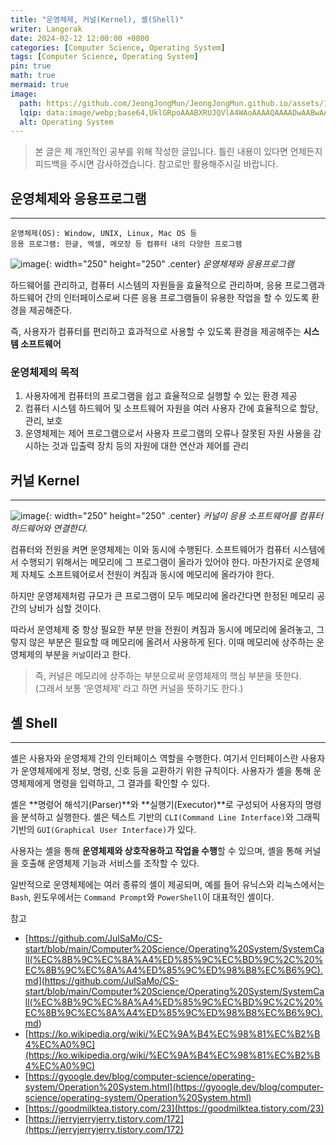 ```yaml
---
title: "운영체제, 커널(Kernel), 셸(Shell)"
writer: Langerak
date: 2024-02-12 12:00:00 +0800
categories: [Computer Science, Operating System]
tags: [Computer Science, Operating System]
pin: true
math: true
mermaid: true
image:
  path: https://github.com/JeongJongMun/JeongJongMun.github.io/assets/101979073/2ccedd3a-2fce-4108-b88b-d5694e98d719
  lqip: data:image/webp;base64,UklGRpoAAABXRUJQVlA4WAoAAAAQAAAADwAABwAAQUxQSDIAAAARL0AmbZurmr57yyIiqE8oiG0bejIYEQTgqiDA9vqnsUSI6H+oAERp2HZ65qP/VIAWAFZQOCBCAAAA8AEAnQEqEAAIAAVAfCWkAALp8sF8rgRgAP7o9FDvMCkMde9PK7euH5M1m6VWoDXf2FkP3BqV0ZYbO6NA/VFIAAAA
  alt: Operating System
---
```


> 본 글은 제 개인적인 공부를 위해 작성한 글입니다. 틀린 내용이 있다면 언제든지 피드백을 주시면 감사하겠습니다. 참고로만 활용해주시길 바랍니다.

## 운영체제와 응용프로그램

---

```
운영체제(OS): Window, UNIX, Linux, Mac OS 등
응용 프로그램: 한글, 엑셀, 메모장 등 컴퓨터 내의 다양한 프로그램
```
![image](https://github.com/JeongJongMun/JeongJongMun.github.io/assets/101979073/aa017608-3966-46d3-8669-3bfe1430eaf1){: width="250" height="250" .center}
_운영체제와 응용프로그램_

하드웨어를 관리하고, 컴퓨터 시스템의 자원들을 효율적으로 관리하며, 응용 프로그램과 하드웨어 간의 인터페이스로써 다른 응용 프로그램들이 유용한 작업을 할 수 있도록 환경을 제공해준다.

즉, 사용자가 컴퓨터를 편리하고 효과적으로 사용할 수 있도록 환경을 제공해주는 **시스템 소프트웨어**

### 운영체제의 목적

1. 사용자에게 컴퓨터의 프로그램을 쉽고 효율적으로 실행할 수 있는 환경 제공
2. 컴퓨터 시스템 하드웨어 및 소프트웨어 자원을 여러 사용자 간에 효율적으로 할당, 관리, 보호
3. 운영체제는 제어 프로그램으로서 사용자 프로그램의 오류나 잘못된 자원 사용을 감시하는 것과 입출력 장치 등의 자원에 대한 연산과 제어를 관리

## 커널 Kernel

---

![image](https://github.com/JeongJongMun/JeongJongMun.github.io/assets/101979073/6fffe91c-e8ae-4dbc-96e8-b6817fda60f0){: width="250" height="250" .center}
_커널이 응용 소프트웨어를 컴퓨터 하드웨어와 연결한다._

컴퓨터와 전원을 켜면 운영체제는 이와 동시에 수행된다. 소프트웨어가 컴퓨터 시스템에서 수행되기 위해서는 메모리에 그 프로그램이 올라가 있어야 한다. 마찬가지로 운영체제 자체도 소프트웨어로서 전원이 켜짐과 동시에 메모리에 올라가야 한다.

하지만 운영체제처럼 규모가 큰 프로그램이 모두 메모리에 올라간다면 한정된 메모리 공간의 낭비가 심할 것이다.

따라서 운영체제 중 항상 필요한 부분 만을 전원이 켜짐과 동시에 메모리에 올려놓고, 그렇지 않은 부분은 필요할 때 메모리에 올려서 사용하게 된다. 이때 메모리에 상주하는 운영체제의 부분을 `커널`이라고 한다.

> 즉, 커널은 메모리에 상주하는 부분으로써 운영체제의 핵심 부분을 뜻한다.   
> (그래서 보통 ‘운영체제’ 라고 하면 커널을 뜻하기도 한다.)

## 셸 Shell

---

셸은 사용자와 운영체제 간의 인터페이스 역할을 수행한다. 여기서 인터페이스란 사용자가 운영체제에게 정보, 명령, 신호 등을 교환하기 위한 규칙이다. 사용자가 셸을 통해 운영체제에게 명령을 입력하고, 그 결과를 확인할 수 있다.

셸은 **명령어 해석기(Parser)**와 **실행기(Executor)**로 구성되어 사용자의 명령을 분석하고 실행한다. 셸은 텍스트 기반의 `CLI(Command Line Interface)`와 그래픽 기반의 `GUI(Graphical User Interface)`가 있다.

사용자는 셸을 통해 **운영체제와 상호작용하고 작업을 수행**할 수 있으며, 셸을 통해 커널을 호출해 운영체제 기능과 서비스를 조작할 수 있다.

일반적으로 운영체제에는 여러 종류의 셸이 제공되며, 예를 들어 유닉스와 리눅스에서는 `Bash`, 윈도우에서는 `Command Prompt`와 `PowerShell`이 대표적인 셸이다.

참고

- [https://github.com/JulSaMo/CS-start/blob/main/Computer%20Science/Operating%20System/SystemCall(%EC%8B%9C%EC%8A%A4%ED%85%9C%EC%BD%9C%2C%20%EC%8B%9C%EC%8A%A4%ED%85%9C%ED%98%B8%EC%B6%9C).md](<https://github.com/JulSaMo/CS-start/blob/main/Computer%20Science/Operating%20System/SystemCall(%EC%8B%9C%EC%8A%A4%ED%85%9C%EC%BD%9C%2C%20%EC%8B%9C%EC%8A%A4%ED%85%9C%ED%98%B8%EC%B6%9C).md>)
- [https://ko.wikipedia.org/wiki/%EC%9A%B4%EC%98%81%EC%B2%B4%EC%A0%9C](https://ko.wikipedia.org/wiki/%EC%9A%B4%EC%98%81%EC%B2%B4%EC%A0%9C)
- [https://gyoogle.dev/blog/computer-science/operating-system/Operation%20System.html](https://gyoogle.dev/blog/computer-science/operating-system/Operation%20System.html)
- [https://goodmilktea.tistory.com/23](https://goodmilktea.tistory.com/23)
- [https://jerryjerryjerry.tistory.com/172](https://jerryjerryjerry.tistory.com/172)
